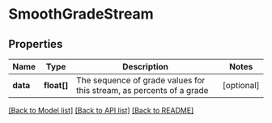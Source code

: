 # SmoothGradeStream

## Properties
Name | Type | Description | Notes
------------ | ------------- | ------------- | -------------
**data** | **float[]** | The sequence of grade values for this stream, as percents of a grade | [optional] 

[[Back to Model list]](../../README.md#documentation-for-models) [[Back to API list]](../../README.md#documentation-for-api-endpoints) [[Back to README]](../../README.md)

